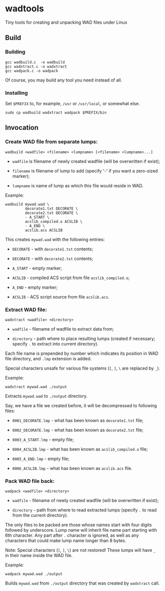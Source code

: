 # wadtools
Tiny tools for creating and unpacking WAD files under Linux

## Build

### Building

    gcc wadbuild.c  -o wadbuild
    gcc wadxtract.c -o wadxtract
    gcc wadpack.c -o wadpack

Of course, you may build any tool you need instead of all.

### Installing

Set `$PREFIX` to, for example, `/usr` or `/usr/local`, or somewhat else.

    sudo cp wadbuild wadxtract wadpack $PREFIX/bin

## Invocation

### Create WAD file from separate lumps:

    wadbuild <wadfile> <filename> <lumpname> [<filename> <lumpname>...]

* `wadfile` is filename of newly created wadfile (will be overwritten if exist);

* `filename` is filename of lump to add (specify '-' if you want a zero-sized marker);

* `lumpname` is name of lump as which this file would reside in WAD.

Example:

    wadbuild mywad.wad \
             decorate1.txt DECORATE \
             decorate2.txt DECORATE \
             - A_START \
             acslib_compiled.o ACSLIB \
             - A_END \
             acslib.acs ACSLIB

This creates `mywad.wad` with the following entries:

* `DECORATE` - with `decorate1.txt` contents;

* `DECORATE` - with `decorate2.txt` contents;

* `A_START` - empty marker;

* `ACSLIB` - compiled ACS script from file `acslib_compiled.o`;

* `A_END` - empty marker;

* `ACSLIB` - ACS script source from file `acslib.acs`.

### Extract WAD file:

    wadxtract <wadfile> <directory>


* `wadfile` - filename of wadfile to extract data from;

* `directory` - path where to place resulting lumps (created if necessary; specify `.` to extract into current directory).

Each file name is prepended by number which indicates its position in WAD file directory, and `.lmp` extension is added.

Special characters unsafe for various file systems (`[`, `]`, `\` are replaced by `_`).

Example:

    wadxtract mywad.wad ./output

Extracts `mywad.wad` to `./output` directory.

Say, we have a file we created before, it will be decompressed to following files:

* `0001_DECORATE.lmp` - what has been known as `decorate1.txt` file;

* `0002_DECORATE.lmp` - what has been known as `decorate2.txt` file;

* `0003_A_START.lmp` - empty file;

* `0004_ACSLIB.lmp` - what has been known as `acslib_compiled.o` file;

* `0005_A_END.lmp` - empty file;

* `0006_ACSLIB.lmp` - what has been known as `acslib.acs` file.

### Pack WAD file back:

    wadpack <wadfile> <directory>


* `wadfile` - filename of newly created wadfile (will be overwritten if exist);

* `directory` - path from where to read extracted lumps (specify `.` to read from the current directory).

The only files to be packed are those whose names start with four digits followed by underscore. Lump name will inherit file name part starting with 6th character. Any part after `.` character is ignored, as well as any characters that could make lump name longer than 8 bytes.

Note: Special characters (`[`, `]`, `\`) are not restored! These lumps will have `_` in their name inside the WAD file.

Example:

    wadpack mywad.wad ./output

Builds `mywad.wad` from `./output` directory that was created by `wadxtract` call.
